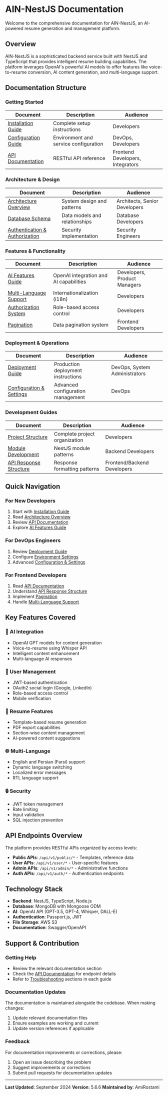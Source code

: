 # AIN-NestJS Documentation

Welcome to the comprehensive documentation for AIN-NestJS, an AI-powered resume generation and management platform.

## Overview

AIN-NestJS is a sophisticated backend service built with NestJS and TypeScript that provides intelligent resume building capabilities. The platform leverages OpenAI's powerful AI models to offer features like voice-to-resume conversion, AI content generation, and multi-language support.

## Documentation Structure

### Getting Started

| Document | Description | Audience |
|----------|-------------|----------|
| [Installation Guide](INSTALLATION.md) | Complete setup instructions | Developers |
| [Configuration Guide](CONFIGURATION.md) | Environment and service configuration | DevOps, Developers |
| [API Documentation](API.md) | RESTful API reference | Frontend Developers, Integrators |

### Architecture & Design

| Document | Description | Audience |
|----------|-------------|----------|
| [Architecture Overview](ARCHITECTURE.md) | System design and patterns | Architects, Senior Developers |
| [Database Schema](DATABASE.md) | Data models and relationships | Database Developers |
| [Authentication & Authorization](AUTHENTICATION.md) | Security implementation | Security Engineers |

### Features & Functionality

| Document | Description | Audience |
|----------|-------------|----------|
| [AI Features Guide](AI-FEATURES.md) | OpenAI integration and AI capabilities | Developers, Product Managers |
| [Multi-Language Support](LANGUAGE.md) | Internationalization (i18n) | Developers |
| [Authorization System](AUTHORIZATION.md) | Role-based access control | Developers |
| [Pagination](PAGINATION.md) | Data pagination system | Frontend Developers |

### Deployment & Operations

| Document | Description | Audience |
|----------|-------------|----------|
| [Deployment Guide](DEPLOYMENT.md) | Production deployment instructions | DevOps, System Administrators |
| [Configuration & Settings](CONFIG_AND_SETTING.md) | Advanced configuration management | DevOps |

### Development Guides

| Document | Description | Audience |
|----------|-------------|----------|
| [Project Structure](structures/STRUCTURE_FOLDER.md) | Complete project organization | Developers |
| [Module Development](structures/STRUCTURE_MODULE.md) | NestJS module patterns | Backend Developers |
| [API Response Structure](structures/STRUCTURE_RESPONSE.md) | Response formatting patterns | Frontend/Backend Developers |

## Quick Navigation

### For New Developers
1. Start with [Installation Guide](INSTALLATION.md)
2. Read [Architecture Overview](ARCHITECTURE.md)
3. Review [API Documentation](API.md)
4. Explore [AI Features Guide](AI-FEATURES.md)

### For DevOps Engineers
1. Review [Deployment Guide](DEPLOYMENT.md)
2. Configure [Environment Settings](CONFIGURATION.md)
3. Advanced [Configuration & Settings](CONFIG_AND_SETTING.md)

### For Frontend Developers
1. Read [API Documentation](API.md)
2. Understand [API Response Structure](structures/STRUCTURE_RESPONSE.md)
3. Implement [Pagination](PAGINATION.md)
4. Handle [Multi-Language Support](LANGUAGE.md)

## Key Features Covered

### 🤖 AI Integration
- OpenAI GPT models for content generation
- Voice-to-resume using Whisper API
- Intelligent content enhancement
- Multi-language AI responses

### 👥 User Management
- JWT-based authentication
- OAuth2 social login (Google, LinkedIn)
- Role-based access control
- Mobile verification

### 📄 Resume Features
- Template-based resume generation
- PDF export capabilities
- Section-wise content management
- AI-powered content suggestions

### 🌐 Multi-Language
- English and Persian (Farsi) support
- Dynamic language switching
- Localized error messages
- RTL language support

### 🔒 Security
- JWT token management
- Rate limiting
- Input validation
- SQL injection prevention

## API Endpoints Overview

The platform provides RESTful APIs organized by access levels:

- **Public APIs**: `/api/v1/public/*` - Templates, reference data
- **User APIs**: `/api/v1/user/*` - User-specific features
- **Admin APIs**: `/api/v1/admin/*` - Administrative functions
- **Auth APIs**: `/api/v1/auth/*` - Authentication endpoints

## Technology Stack

- **Backend**: NestJS, TypeScript, Node.js
- **Database**: MongoDB with Mongoose ODM
- **AI**: OpenAI API (GPT-3.5, GPT-4, Whisper, DALL-E)
- **Authentication**: Passport.js, JWT
- **File Storage**: AWS S3
- **Documentation**: Swagger/OpenAPI

## Support & Contribution

### Getting Help
- Review the relevant documentation section
- Check the [API Documentation](API.md) for endpoint details
- Refer to [Troubleshooting](#troubleshooting) sections in each guide

### Documentation Updates
The documentation is maintained alongside the codebase. When making changes:
1. Update relevant documentation files
2. Ensure examples are working and current
3. Update version references if applicable

### Feedback
For documentation improvements or corrections, please:
1. Open an issue describing the problem
2. Suggest improvements or corrections
3. Submit pull requests for documentation updates

---

**Last Updated**: September 2024
**Version**: 5.6.6
**Maintained by**: AmiRostami
